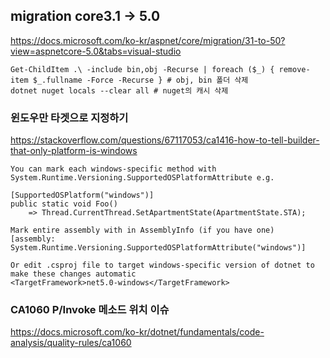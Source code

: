 ## migration core3.1 -> 5.0

https://docs.microsoft.com/ko-kr/aspnet/core/migration/31-to-50?view=aspnetcore-5.0&tabs=visual-studio


```
Get-ChildItem .\ -include bin,obj -Recurse | foreach ($_) { remove-item $_.fullname -Force -Recurse } # obj, bin 폴더 삭제
dotnet nuget locals --clear all # nuget의 캐시 삭제

```

### 윈도우만 타겟으로 지정하기

https://stackoverflow.com/questions/67117053/ca1416-how-to-tell-builder-that-only-platform-is-windows

```
You can mark each windows-specific method with System.Runtime.Versioning.SupportedOSPlatformAttribute e.g.

[SupportedOSPlatform("windows")]
public static void Foo()
    => Thread.CurrentThread.SetApartmentState(ApartmentState.STA);

Mark entire assembly with in AssemblyInfo (if you have one)
[assembly: System.Runtime.Versioning.SupportedOSPlatformAttribute("windows")]

Or edit .csproj file to target windows-specific version of dotnet to make these changes automatic
<TargetFramework>net5.0-windows</TargetFramework>
```

### CA1060 P/Invoke 메소드 위치 이슈

https://docs.microsoft.com/ko-kr/dotnet/fundamentals/code-analysis/quality-rules/ca1060
